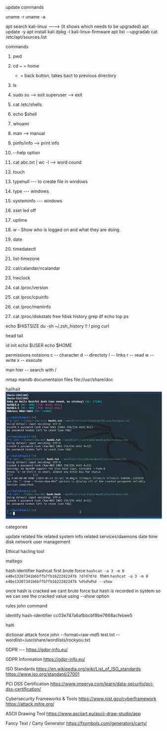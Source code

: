 update commands 


uname -r
uname -a

apt search kali-linux    ---> (it shows which needs to be upgraded)
apt update -y
apt install kali
dpkg -l kali-linux-firmware 
apt list --upgradab
cat /etc/apt/sources.list


commands 
1. pwd
2. cd
   ~ = home 
   - = back button, takes bact to previous directory
3. ls
4. sudo su  --> exit superuser  --> exit
5. cat /etc/shells
6. echo $shell
7. whoami
8. man  --> manual 
9. pinfo/info  --> print info
10. --help option 
11. cat abc.txt | wc -l  --> word cound 
12. touch 
13. typenull --- to create file in windows 
14. type  --- windows 
15. systeminfo --- windows 
16. xset led off
17. uptime
18. w - Show who is logged on and what they are doing.
19. date
20. timedatectl
21. list-timezone
22. cal/calandar/ncalandar
23. hwclock


24. cat /proc/version
25. cat /proc/cpuinfo
26. cat /proc/meminfo
27. cat /proc/diskstats
free
fdisk
history
grep 
df
echo
top
ps

echo $HISTSIZE
du -sh ~/.zsh_history
!!
!<history number>
ping 
curl

head
tail

id
init 
echo $USER
echo $HOME


permissions notaions 
c -- character
d -- directoty
l -- links 
r -- read 
w -- write
x -- execute

man hier  -- search with /


nmap
mandb
documentaion files file://usr/share/doc

hailhait
![alt text](image.png)



categories 

update related 
file related
system info related 
services/daemons 
date time 
disk 
network 
user management 



Ethical hacling tool 

maltego 


hash identifier 
hashcat 
first brute force 
```hashcat -a 3 -m 0 e48e13207341b6bffb7fb1622282247b ?d?d?d?d ```
then 
```hashcat -a 3 -m 0 e48e13207341b6bffb7fb1622282247b %d%d%d%d --show```

once hash is cracked we cant brute force but hash is recorded in system so we can see the cracked value using --show option




rules 
john command 

identify 
hash-identifier cc03e747a6afbbcbf8be7668acfebee5

haiti <hash>

dictionar attack force
john --format=raw-md5 test.txt --wordlist=/usr/share/wordlists/rockyou.txt


GDPR --- https://gdpr-info.eu/

GDPR Information
https://gdpr-info.eu/

ISO Standards
https://en.wikipedia.org/wiki/List_of_ISO_standards
https://www.iso.org/standard/27001

PCI DSS Certification
https://www.imperva.com/learn/data-security/pci-dss-certification/

Cybersecurity Frameworks & Tools
https://www.nist.gov/cyberframework
https://attack.mitre.org/

ASCII Drawing Tool
https://www.asciiart.eu/ascii-draw-studio/app

Fancy Text / Carty Generator
https://fsymbols.com/generators/carty/

